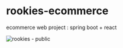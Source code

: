 # rookies-ecommerce
ecommerce web project : spring boot + react 

![rookies - public](https://user-images.githubusercontent.com/57171615/196489614-9a43f252-778b-4998-b5c4-a0c3e6f01b8c.png)
